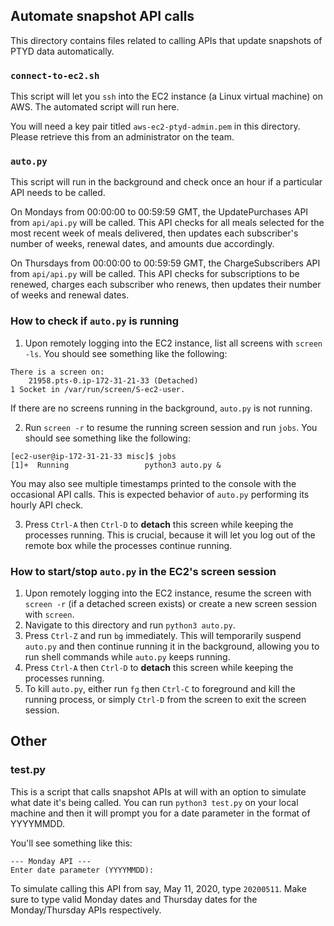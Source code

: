 ## Automate snapshot API calls

This directory contains files related to calling APIs that update snapshots of PTYD data automatically.

### `connect-to-ec2.sh`

This script will let you `ssh` into the EC2 instance (a Linux virtual machine) on AWS. The automated script will run here.

You will need a key pair titled `aws-ec2-ptyd-admin.pem` in this directory. Please retrieve this from an administrator on the team.

### `auto.py`

This script will run in the background and check once an hour if a particular API needs to be called.

On Mondays from 00:00:00 to 00:59:59 GMT, the UpdatePurchases API from `api/api.py` will be called. This API checks for all meals selected for the most recent week of meals delivered, then updates each subscriber's number of weeks, renewal dates, and amounts due accordingly.

On Thursdays from 00:00:00 to 00:59:59 GMT, the ChargeSubscribers API from `api/api.py` will be called. This API checks for subscriptions to be renewed, charges each subscriber who renews, then updates their number of weeks and renewal dates.

### How to check if `auto.py` is running

1. Upon remotely logging into the EC2 instance, list all screens with `screen -ls`. You should see something like the following:
```
There is a screen on:
	21958.pts-0.ip-172-31-21-33	(Detached)
1 Socket in /var/run/screen/S-ec2-user.
```
If there are no screens running in the background, `auto.py` is not running.

2. Run `screen -r` to resume the running screen session and run `jobs`. You should see something like the following:
```
[ec2-user@ip-172-31-21-33 misc]$ jobs
[1]+  Running                 python3 auto.py &
```
You may also see multiple timestamps printed to the console with the occasional API calls. This is expected behavior of `auto.py` performing its hourly API check.

3. Press `Ctrl-A` then `Ctrl-D` to **detach** this screen while keeping the processes running. This is crucial, because it will let you log out of the remote box while the processes continue running.

### How to start/stop `auto.py` in the EC2's screen session

1. Upon remotely logging into the EC2 instance, resume the screen with `screen -r` (if a detached screen exists) or create a new screen session with `screen`.
2. Navigate to this directory and run `python3 auto.py`.
3. Press `Ctrl-Z` and run `bg` immediately. This will temporarily suspend `auto.py` and then continue running it in the background, allowing you to run shell commands while `auto.py` keeps running.
4. Press `Ctrl-A` then `Ctrl-D` to **detach** this screen while keeping the processes running.
5. To kill `auto.py`, either run `fg` then `Ctrl-C` to foreground and kill the running process, or simply `Ctrl-D` from the screen to exit the screen session.

## Other

### test.py

This is a script that calls snapshot APIs at will with an option to simulate what date it's being called. You can run `python3 test.py` on your local machine and then it will prompt you for a date parameter in the format of YYYYMMDD.

You'll see something like this:

```
--- Monday API ---
Enter date parameter (YYYYMMDD):
```

To simulate calling this API from say, May 11, 2020, type `20200511`. Make sure to type valid Monday dates and Thursday dates for the Monday/Thursday APIs respectively.
